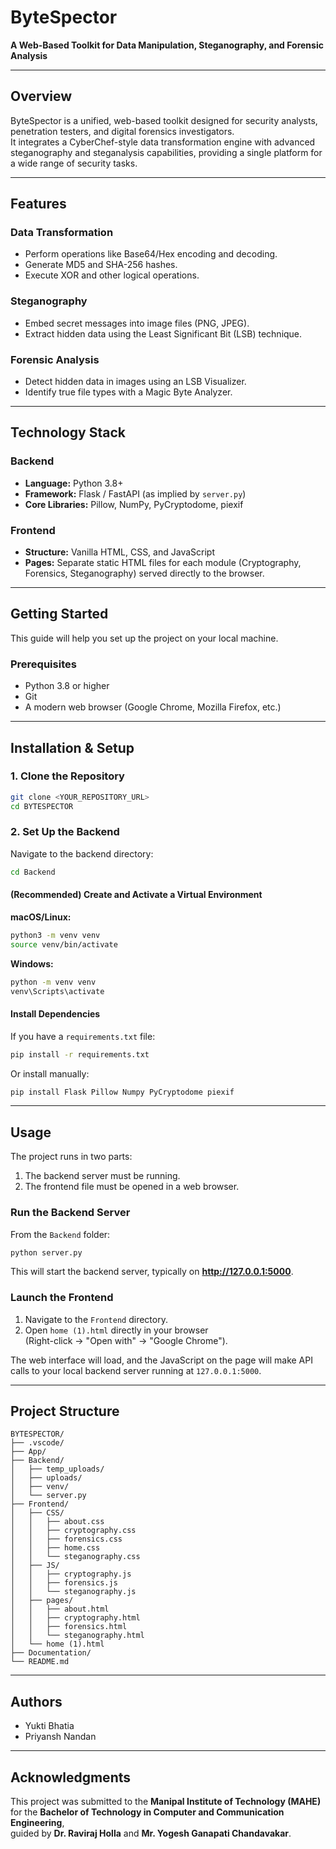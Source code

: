 # ByteSpector  
**A Web-Based Toolkit for Data Manipulation, Steganography, and Forensic Analysis**

---

## Overview  
ByteSpector is a unified, web-based toolkit designed for security analysts, penetration testers, and digital forensics investigators.  
It integrates a CyberChef-style data transformation engine with advanced steganography and steganalysis capabilities, providing a single platform for a wide range of security tasks.

---

## Features  

### Data Transformation  
- Perform operations like Base64/Hex encoding and decoding.  
- Generate MD5 and SHA-256 hashes.  
- Execute XOR and other logical operations.  

### Steganography  
- Embed secret messages into image files (PNG, JPEG).  
- Extract hidden data using the Least Significant Bit (LSB) technique.  

### Forensic Analysis  
- Detect hidden data in images using an LSB Visualizer.  
- Identify true file types with a Magic Byte Analyzer.  

---

## Technology Stack  

### Backend  
- **Language:** Python 3.8+  
- **Framework:** Flask / FastAPI (as implied by `server.py`)  
- **Core Libraries:** Pillow, NumPy, PyCryptodome, piexif  

### Frontend  
- **Structure:** Vanilla HTML, CSS, and JavaScript  
- **Pages:** Separate static HTML files for each module (Cryptography, Forensics, Steganography) served directly to the browser.  

---

## Getting Started  

This guide will help you set up the project on your local machine.

### Prerequisites  
- Python 3.8 or higher  
- Git  
- A modern web browser (Google Chrome, Mozilla Firefox, etc.)

---

## Installation & Setup  

### 1. Clone the Repository  
```bash
git clone <YOUR_REPOSITORY_URL>
cd BYTESPECTOR
```

### 2. Set Up the Backend  
Navigate to the backend directory:
```bash
cd Backend
```

#### (Recommended) Create and Activate a Virtual Environment  

**macOS/Linux:**
```bash
python3 -m venv venv
source venv/bin/activate
```

**Windows:**
```bash
python -m venv venv
venv\Scripts\activate
```

#### Install Dependencies  
If you have a `requirements.txt` file:
```bash
pip install -r requirements.txt
```

Or install manually:
```bash
pip install Flask Pillow Numpy PyCryptodome piexif
```

---

## Usage  

The project runs in two parts:  
1. The backend server must be running.  
2. The frontend file must be opened in a web browser.

### Run the Backend Server  
From the `Backend` folder:
```bash
python server.py
```
This will start the backend server, typically on **http://127.0.0.1:5000**.

### Launch the Frontend  
1. Navigate to the `Frontend` directory.  
2. Open `home (1).html` directly in your browser  
   (Right-click → "Open with" → "Google Chrome").  

The web interface will load, and the JavaScript on the page will make API calls to your local backend server running at `127.0.0.1:5000`.

---

## Project Structure  
```
BYTESPECTOR/
├── .vscode/
├── App/
├── Backend/
│   ├── temp_uploads/
│   ├── uploads/
│   ├── venv/
│   └── server.py
├── Frontend/
│   ├── CSS/
│   │   ├── about.css
│   │   ├── cryptography.css
│   │   ├── forensics.css
│   │   ├── home.css
│   │   └── steganography.css
│   ├── JS/
│   │   ├── cryptography.js
│   │   ├── forensics.js
│   │   └── steganography.js
│   ├── pages/
│   │   ├── about.html
│   │   ├── cryptography.html
│   │   ├── forensics.html
│   │   └── steganography.html
│   └── home (1).html
├── Documentation/
└── README.md
```

---

## Authors  
- Yukti Bhatia  
- Priyansh Nandan  

---

## Acknowledgments  
This project was submitted to the **Manipal Institute of Technology (MAHE)** for the **Bachelor of Technology in Computer and Communication Engineering**,  
guided by **Dr. Raviraj Holla** and **Mr. Yogesh Ganapati Chandavakar**.
